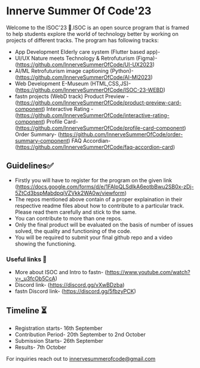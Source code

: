 # Innerve Summer Of Code'23 
Welcome to the ISOC'23 🎉.ISOC is an open source program that is framed to help students explore the world of technology better by working on projects of different tracks. The program has following tracks:
- App Development 
  Elderly care system (Flutter based app)-
- UI/UX
  Nature meets Technology & Retrofuturism (Figma)- (https://github.com/InnerveSummerOfCode/UI-UX2023)
- AI/ML
  Retrofuturism image captioning (Python)- (https://github.com/InnerveSummerOfCode/AI-Ml2023)
- Web Development
  E-Museum (HTML,CSS,JS)- (https://github.com/InnerveSummerOfCode/ISOC-23-WEBD)
- fastn projects (WebD track)
  Product Preview -(https://github.com/InnerveSummerOfCode/product-preview-card-component)
  Interactive Rating -(https://github.com/InnerveSummerOfCode/interactive-rating-component)
  Profile Card-(https://github.com/InnerveSummerOfCode/profile-card-component)
  Order Summary- (https://github.com/InnerveSummerOfCode/order-summary-component)
  FAQ Accordian- (https://github.com/InnerveSummerOfCode/faq-accordion-card)


  
## Guidelines✅
- Firstly you will have to register for the program on the given link (https://docs.google.com/forms/d/e/1FAIpQLSdIkA6eotbBwu2SB0x-zDj-5ZtCd3bspMabdpqiVZVkk2WA0w/viewform)
- The repos mentioned above contain of a proper explaination in their respective readme files about how to contribute to a particular track. Please read them carefully and stick to the same.
- You can contribute to more than one repos.
- Only the final product will be evaluated on the basis of number of issues solved, the quality and functioning of the code.
- You will be required to submit your final github repo and a video showing the functioning.


### Useful links 🔗

- More about ISOC and Intro to fastn- (https://www.youtube.com/watch?v=_u3fcOb5CcA)
- Discord link- (https://discord.gg/vXwBDzba)
- fastn Discord link- (https://discord.gg/5fbzyPCK)

## Timeline ⏳
- Registration starts- 16th September
- Contribution Period- 20th September to 2nd October
- Submission Starts- 26th September
- Results- 7th October

For inquiries reach out to innervesummerofcode@gmail.com

